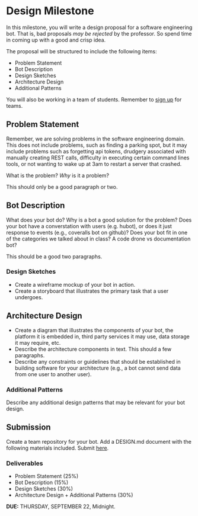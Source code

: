 # Design Milestone

In this milestone, you will write a design proposal for a software engineering bot. That is, bad proposals *may be rejected* by the professor. So spend time in coming up with a good and crisp idea.

The proposal will be structured to include the following items:

* Problem Statement
* Bot Description
* Design Sketches
* Architecture Design
* Additional Patterns

You will also be working in a team of students. Remember to [sign up](https://docs.google.com/spreadsheets/d/1YY2Qrfp_s81xSmzUSHv0TckhKFPWymbymgcHcxJboMc/edit#gid=0) for teams.

## Problem Statement

Remember, we are solving problems in the software engineering domain. This does not include problems, such as finding a parking spot, but it may include problems such as forgetting api tokens, drudgery associated with manually creating REST calls, difficulty in executing certain command lines tools, or not wanting to wake up at 3am to restart a server that crashed. 

What is the problem? *Why* is it a problem?

This should only be a good paragraph or two.

## Bot Description

What does your bot do? Why is a bot a good solution for the problem?
Does your bot have a converstation with users (e.g. hubot), or does it just response to events (e.g., coveralls bot on github)? Does your bot fit in one of the categories we talked about in class? A code drone vs documentation bot?

This should be a good two paragraphs.

### Design Sketches

* Create a wireframe mockup of your bot in action.
* Create a storyboard that illustrates the primary task that a user undergoes.

## Architecture Design

* Create a diagram that illustrates the components of your bot, the platform it is embedded in, third party services it may use, data storage it may require, etc.
* Describe the architecture components in text. This should a few paragraphs.
* Describe any constraints or guidelines that should be established in building software for your architecture (e.g., a bot cannot send data from one user to another user).

### Additional Patterns

Describe any additional design patterns that may be relevant for your bot design.

## Submission

Create a team repository for your bot.  Add a DESIGN.md document with the following materials included. Submit [here](https://docs.google.com/a/ncsu.edu/forms/d/e/1FAIpQLScqhY8NV4FLWfhpI2GybudLsa-b_2fsrIjnSrAuvnlPMR1Xfw/viewform).

### Deliverables

* Problem Statement (25%)
* Bot Description (15%)
* Design Sketches (30%)
* Architecture Design + Additional Patterns (30%)

**DUE:** THURSDAY, SEPTEMBER 22, Midnight.
